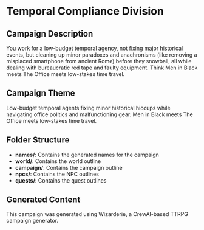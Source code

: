 # Temporal Compliance Division

## Campaign Description
You work for a low-budget temporal agency, not fixing major historical events, but cleaning up minor paradoxes and anachronisms (like removing a misplaced smartphone from ancient Rome) before they snowball, all while dealing with bureaucratic red tape and faulty equipment. Think Men in Black meets The Office meets low-stakes time travel.

## Campaign Theme
Low-budget temporal agents fixing minor historical hiccups while navigating office politics and malfunctioning gear. Men in Black meets The Office meets low-stakes time travel.

## Folder Structure
- **names/**: Contains the generated names for the campaign
- **world/**: Contains the world outline
- **campaign/**: Contains the campaign outline
- **npcs/**: Contains the NPC outlines
- **quests/**: Contains the quest outlines

## Generated Content
This campaign was generated using Wizarderie, a CrewAI-based TTRPG campaign generator.
